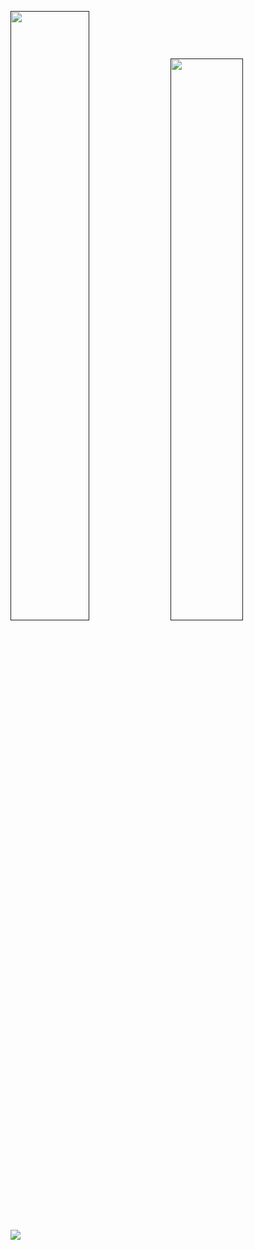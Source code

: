 [<img src="https://github-readme-streak-stats.herokuapp.com/?user=djonatant&theme=dark&hide_border=false" width="50%"/>]()
[<img src="https://github-readme-stats-sigma-five.vercel.app/api/top-langs/?username=djonatant&theme=dark&hide_border=false&include_all_commits=true&count_private=true&layout=compact" width="48%"/>]()
[<img src="https://komarev.com/ghpvc/?username=djonatant&color=grey"/>]()
